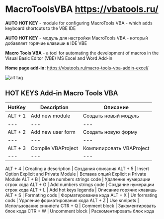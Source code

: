 # MacroToolsVBA https://vbatools.ru/

**AUTO HOT KEY** - module for configuring MacroTools VBA - which adds keyboard shortcuts to the VBE IDE

**AUTO HOT KEY** - модуль для настройки MacroTools VBA - который добавляет горячие клавиши в IDE VBE

**Macro Tools VBA** - a tool for automating the development of macros in the Visual Basic Editor (VBE) MS Excel and Word
Add-in 

**Home page add-in:** https://vbatools.ru/macro-tools-vba-addin-excel/

![alt tag](https://vbatools.ru/wp-content/uploads/2019/10/main-macro-tools-vba2.gif "Use Macro Tools VBA Example")

## HOT KEYS Add-in Macro Tools VBA

HotKey | Description | Описание
--- | --- | --- 
ALT + 1 | Add new module| Создать новый модуль
--- | --- | --- 
ALT + 2 | Add new user form| Создать новую форму 
--- | --- | --- 
ALT + 3 | Compile VBAProject | Компилировать VBAProject
--- | --- | --- 

ALT + 4   | Creating a description                     | Создания описания 
ALT + 5   | Insert Option Explicit and Private Module  | Вставка опций Explicit и Private Module
ALT + B   | Delete numbers strings code                | Удаление нумерации строк кода
ALT + G   | Add numbers strings code                   | Создание нумерации строк кода
ALT + L   | Add hot keys legenda                       | Описание горячих клавишь
ALT + S   | Formating cods                             | Форматирование кода
ALT + X   | Un formating cods                          | Удаление форматирования кода
ALT + Z   | Use snnipets                               | Использование сннипета
CTR + Q   | Comment block                              | Закоментировать блок кода
CTR + W   | Uncomment block                            | Раскоментировать блок кода